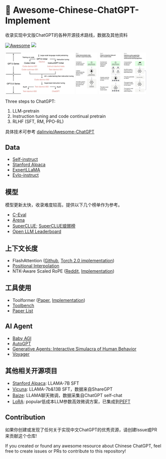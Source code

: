 # 🧠 Awesome-Chinese-ChatGPT-Implement
收录实现中文版ChatGPT的各种开源技术路线，数据及其他资料

[![Awesome](https://awesome.re/badge.svg)](https://awesome.re)
![](https://img.shields.io/github/last-commit/NicholasCao/Awesome-Chinese-ChatGPT?color=green)

<img src="assets/chatgpt.jpg" width="44.5%" div align=center /> <img src="assets/chatgpt2.svg" width="45%" div align=center />

Three steps to ChatGPT: 
1. LLM-pretrain
2. Instruction tuning and code continual pretrain
3. RLHF (SFT, RM, PPO-RL)

具体技术可参考 [dalinvip/Awesome-ChatGPT](https://github.com/dalinvip/Awesome-ChatGPT)

## Data
- [Self-instruct](https://github.com/yizhongw/self-instruct)
- [Stanford Alpaca](https://github.com/tatsu-lab/stanford_alpaca)
- [ExpertLLaMA](https://github.com/OFA-Sys/ExpertLLaMA)
- [Evlo-instruct](https://github.com/nlpxucan/evol-instruct)

## 模型
模型更新太快，收录难度较高，提供以下几个榜单作为参考。
- [C-Eval](https://github.com/SJTU-LIT/ceval)
- [Arena](https://chat.lmsys.org/)
- [SuperCLUE](https://github.com/CLUEbenchmark/SuperCLUE); [SuperCLUE琅琊榜](https://www.superclueai.com/)
- [Open LLM Leaderboard](https://huggingface.co/spaces/HuggingFaceH4/open_llm_leaderboard)

## 上下文长度
- FlashAttention ([Github](https://github.com/HazyResearch/flash-attention), [Torch 2.0 implementation](https://pytorch.org/docs/stable/generated/torch.nn.functional.scaled_dot_product_attention.html))
- [Positional Interpolation](https://arxiv.org/pdf/2306.15595.pdf)
- NTK-Aware Scaled RoPE ([Reddit](https://www.reddit.com/r/LocalLLaMA/comments/14lz7j5/ntkaware_scaled_rope_allows_llama_models_to_have/), [Implementation](https://github.com/huggingface/text-generation-inference/issues/512))

## 工具使用
- Toolformer ([Paper](https://arxiv.org/abs/2302.04761), [Implementation](https://github.com/lucidrains/toolformer-pytorch))
- [Toolbench](https://github.com/OpenBMB/ToolBench)
- [Paper List](https://github.com/thunlp/ToolLearningPapers)

## AI Agent
- [Baby AGI](https://github.com/yoheinakajima/babyagi)
- [AutoGPT](https://github.com/Significant-Gravitas/Auto-GPT)
- [Generative Agents: Interactive Simulacra of Human Behavior](https://arxiv.org/abs/2304.03442) 
- [Voyager](https://github.com/MineDojo/Voyager)


## 其他相关开源项目
- [Stanford Alpaca](https://github.com/tatsu-lab/stanford_alpaca): LLAMA-7B SFT
- [Vicuna](https://github.com/lm-sys/FastChat): LLAMA-7b&13B SFT，数据来自ShareGPT
- [Baize](https://github.com/project-baize/baize-chatbot): LLAMA聊天微调，数据采集自ChatGPT self-chat
- [LoRA](https://github.com/microsoft/LoRA): popular低成本LLM参数高效微调方案，已集成到[PEFT](https://github.com/huggingface/peft)


## Contribution
如果你创建或发现了任何关于实现中文ChatGPT的优秀资源，请创建Issue或PR来贡献这个仓库!

If you created or found any awesome resource about Chinese ChatGPT, feel free to create issues or PRs to contribute to this repository!
